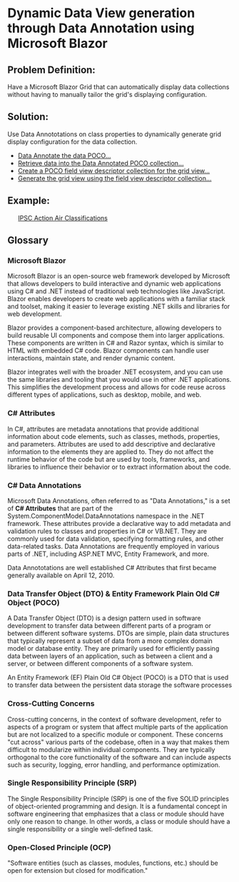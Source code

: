 <h1>Dynamic Data View generation through Data Annotation using Microsoft Blazor</h1>

<h2>Problem Definition:</h2>
<p>Have a Microsoft Blazor Grid that can automatically display data collections without having to manually tailor the grid's displaying configuration.</p>

<h2>Solution:</h2>
<p>Use Data Annototations on class properties to dynamically generate grid display configuration for the data collection.</p>
<ul>
    <li><a target="_blank" href="https://dev.azure.com/noctua-innovations/_git/Blazor%20Dynamic%20View%20Generation?path=/ActionAir/Models/Classification.cs">Data Annotate the data POCO...</a></li>
    <li><a target="_blank" href="https://dev.azure.com/noctua-innovations/_git/Blazor%20Dynamic%20View%20Generation?path=/ActionAir/Data/ActionAirClassificationService.cs">Retrieve data into the Data Annotated POCO collection...</a></li>
    <li><a target="_blank" href="https://dev.azure.com/noctua-innovations/_git/Blazor%20Dynamic%20View%20Generation?path=/ActionAir/Shared/Reflection.cs">Create a POCO field view descriptor collection for the grid view...</a></li>
    <li><a target="_blank" href="https://dev.azure.com/noctua-innovations/_git/Blazor%20Dynamic%20View%20Generation?path=/ActionAir/Components/NoctuaDataGrid.razor">Generate the grid view using the field view descriptor collection...</a></li>
</ul>

<h2>Example:</h2>
<ul style="list-style: none;">
    <li><a target="_blank" href="https://action-air.ipscresults.org/#Open">IPSC Action Air Classifications</a></li>
</ul>

<h2>Glossary</h2>

<h3>Microsoft Blazor</h3>
<p>Microsoft Blazor is an open-source web framework developed by Microsoft that allows developers to build interactive and dynamic web applications using C# and .NET instead of traditional web technologies like JavaScript. Blazor enables developers to create web applications with a familiar stack and toolset, making it easier to leverage existing .NET skills and libraries for web development.</p>
<p>Blazor provides a component-based architecture, allowing developers to build reusable UI components and compose them into larger applications. These components are written in C# and Razor syntax, which is similar to HTML with embedded C# code. Blazor components can handle user interactions, maintain state, and render dynamic content.</p>
<p>Blazor integrates well with the broader .NET ecosystem, and you can use the same libraries and tooling that you would use in other .NET applications. This simplifies the development process and allows for code reuse across different types of applications, such as desktop, mobile, and web.</p>

<h3>C# Attributes</h3>
<p>In C#, attributes are metadata annotations that provide additional information about code elements, such as classes, methods, properties, and parameters. Attributes are used to add descriptive and declarative information to the elements they are applied to. They do not affect the runtime behavior of the code but are used by tools, frameworks, and libraries to influence their behavior or to extract information about the code.</p>

<h3>C# Data Annotations</h3>
<p>Microsoft Data Annotations, often referred to as "Data Annotations," is a set of <b>C# Attributes</b> that are part of the System.ComponentModel.DataAnnotations namespace in the .NET framework. These attributes provide a declarative way to add metadata and validation rules to classes and properties in C# or VB.NET. They are commonly used for data validation, specifying formatting rules, and other data-related tasks. Data Annotations are frequently employed in various parts of .NET, including ASP.NET MVC, Entity Framework, and more.</p>
<p>Data Annototations are well established C# Attributes that first became generally available on April 12, 2010.<p>

<h3>Data Transfer Object (DTO) & Entity Framework Plain Old C# Object (POCO)</h3>
<p>A Data Transfer Object (DTO) is a design pattern used in software development to transfer data between different parts of a program or between different software systems. DTOs are simple, plain data structures that typically represent a subset of data from a more complex domain model or database entity. They are primarily used for efficiently passing data between layers of an application, such as between a client and a server, or between different components of a software system.</p>
<p>An Entity Framework (EF) Plain Old C# Object (POCO) is a DTO that is used to transfer data between the persistent data storage the software processes</p>

<h3>Cross-Cutting Concerns</h3>
<p>Cross-cutting concerns, in the context of software development, refer to aspects of a program or system that affect multiple parts of the application but are not localized to a specific module or component. These concerns "cut across" various parts of the codebase, often in a way that makes them difficult to modularize within individual components. They are typically orthogonal to the core functionality of the software and can include aspects such as security, logging, error handling, and performance optimization.</p>

<h3>Single Responsibility Principle (SRP)</h3>
<p>The Single Responsibility Principle (SRP) is one of the five SOLID principles of object-oriented programming and design. It is a fundamental concept in software engineering that emphasizes that a class or module should have only one reason to change. In other words, a class or module should have a single responsibility or a single well-defined task.</p>

<h3>Open-Closed Principle (OCP)</h3>
<p>"Software entities (such as classes, modules, functions, etc.) should be open for extension but closed for modification."</p>
